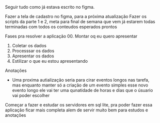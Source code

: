Seguir tudo como já estava escrito no figma.

Fazer a tela de cadastro no figma, para a próxima atualização
Fazer os scripts da parte 1 e 2, meta para final de semana que vem já estarem todas terminadas
com todos os conteudos esperados prontos

Fases pra resolver a aplicação
00. Montar oq eu quero apresentar
01. Coletar os dados
02. Processsar os dados
03. Apresentar os dados
04. Estilizar o que eu estou apresentando

Anotações 
- Uma proxima autialização seria para cirar eventos longos nas tarefa, mas enquanto manter só a criação de um evento simples
esse novo evento longo ele vai ter uma qunatidade de horas e dias que o úsuario vai poder escolher

Começar a fazer e estudar os servidores em sql lite, pra poder fazer essa aplicação ficar mais completa alem de servir muito bem para estudos e anotações
